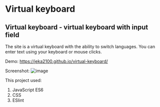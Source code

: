 # Virtual keyboard

## **Virtual keyboard** - virtual keyboard with input field

The site is a virtual keyboard with the ability to switch languages. You can enter text using your keyboard or mouse clicks.

Demo: <https://jeka2100.github.io/virtual-keyboard/>

Screenshot:
![image](https://user-images.githubusercontent.com/40537662/95211645-e41a9600-07fd-11eb-837c-6ae2e48e8a2d.png)

This project used:

1. JavaScript ES6
2. CSS
3. ESlint
